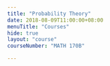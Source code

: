 ```yaml
---
title: "Probability Theory"
date: 2018-08-09T11:00:00+08:00
menuTitle: "Courses"
hide: true
layout: "course"
courseNumber: "MATH 170B"

---
```

